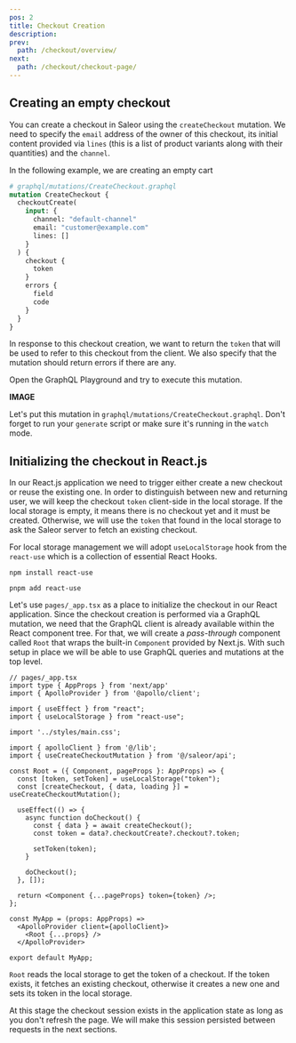 ```yaml
---
pos: 2
title: Checkout Creation 
description: 
prev:
  path: /checkout/overview/
next:
  path: /checkout/checkout-page/
---
```


## Creating an empty checkout 

You can create a checkout in Saleor using the `createCheckout` mutation. We need to specify the `email` address of the owner of this checkout, its initial content provided via `lines` (this is a list of product variants along with their quantities) and the `channel`.

In the following example, we are creating an empty cart 

```graphql
# graphql/mutations/CreateCheckout.graphql
mutation CreateCheckout {
  checkoutCreate(
    input: {
      channel: "default-channel"
      email: "customer@example.com"
      lines: []
    }
  ) {
    checkout {
      token
    }
    errors {
      field
      code
    }
  }
}
```

In response to this checkout creation, we want to return the `token` that will be used to refer to this checkout from the client.  We also specify that the mutation should return errors if there are any.

Open the GraphQL Playground and try to execute this mutation.

**IMAGE**

Let's put this mutation in `graphql/mutations/CreateCheckout.graphql`. Don't forget to run your `generate` script or make sure it's running in the `watch` mode.

## Initializing the checkout in React.js

In our React.js application we need to trigger either create a new checkout or reuse the existing one. In order to distinguish between new and returning user, we will keep the checkout `token` client-side in the local storage. If the local storage is empty, it means there is no checkout yet and it must be created. Otherwise, we will use the `token` that found in the local storage to ask the Saleor server to fetch an existing checkout.

For local storage management we will adopt `useLocalStorage` hook from the `react-use` which is a collection of essential React Hooks.

```
npm install react-use
```

```
pnpm add react-use
```


Let's use `pages/_app.tsx` as a place to initialize the checkout in our React application. Since the checkout creation is performed via a GraphQL mutation, we need that the GraphQL client is already available within the React component tree. For that, we will create a *pass-through* component called `Root` that wraps the built-in `Component` provided by Next.js. With such setup in place we will be able to use GraphQL queries and mutations at the top level. 

```tsx
// pages/_app.tsx
import type { AppProps } from 'next/app'
import { ApolloProvider } from '@apollo/client';

import { useEffect } from "react";
import { useLocalStorage } from "react-use";

import '../styles/main.css';

import { apolloClient } from '@/lib';
import { useCreateCheckoutMutation } from '@/saleor/api';

const Root = ({ Component, pageProps }: AppProps) => {
  const [token, setToken] = useLocalStorage("token");
  const [createCheckout, { data, loading }] = useCreateCheckoutMutation();

  useEffect(() => {
    async function doCheckout() {
      const { data } = await createCheckout();
      const token = data?.checkoutCreate?.checkout?.token;

      setToken(token);
    }

    doCheckout();
  }, []);

  return <Component {...pageProps} token={token} />;
};

const MyApp = (props: AppProps) => 
  <ApolloProvider client={apolloClient}>
    <Root {...props} />
  </ApolloProvider>

export default MyApp;
```

`Root` reads the local storage to get the token of a checkout. If the token exists, it fetches an existing checkout, otherwise it creates a new one and sets its token in the local storage.

At this stage the checkout session exists in the application state as long as you don't refresh the page. We will make this session persisted between requests in the next sections.